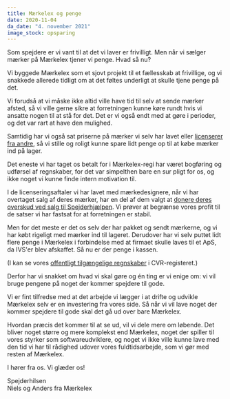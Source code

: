```yaml
---
title: Mærkelex og penge
date: 2020-11-04
da_date: "4. november 2021"
image_stock: opsparing
---
```

Som spejdere er vi vant til at det vi laver er frivilligt. Men når vi sælger mærker på Mærkelex tjener vi penge. Hvad så nu?

Vi byggede Mærkelex som et sjovt projekt til et fællesskab at frivillige, og vi snakkede allerede tidligt om at det føltes underligt at skulle tjene penge på det.

Vi forudså at vi måske ikke altid ville have tid til selv at sende mærker afsted, så vi ville gerne sikre at forretningen kunne køre rundt hvis vi ansatte nogen til at stå for det. Det er vi også endt med at gøre i perioder, og det var rart at have den mulighed.

Samtidig har vi også sat priserne på mærker vi selv har lavet eller [licenserer fra andre](/prisberegner), så vi stille og roligt kunne spare lidt penge op til at købe mærker ind på lager.

Det eneste vi har taget os betalt for i Mærkelex-regi har været bogføring og udførsel af regnskaber, for det var simpelthen bare en sur pligt for os, og ikke noget vi kunne finde intern motivation til.

I de licenseringsaftaler vi har lavet med mærkedesignere, når vi har overtaget salg af deres mærker, har en del af dem valgt at [donere deres overskud ved salg til Spejderhjælpen](/blog/spejderhjaelpen). Vi prøver at begrænse vores profit til de satser vi har fastsat for at forretningen er stabil.

Men for det meste er det os selv der har pakket og sendt mærkerne, og vi har købt rigeligt med mærker ind til lageret. Derudover har vi selv puttet lidt flere penge i Mærkelex i forbindelse med at firmaet skulle laves til et ApS, da IVS'er blev afskaffet. Så nu er der penge i kassen.

(I kan se vores [offentligt tilgængelige regnskaber](https://datacvr.virk.dk/data/visenhed?enhedstype=virksomhed&id=37699799&soeg=m%C3%A6rkelex&type=undefined&language=da) i CVR-registeret.)

Derfor har vi snakket om hvad vi skal gøre og én ting er vi enige om: vi vil bruge pengene på noget der kommer spejdere til gode.

Vi er fint tilfredse med at det arbejde vi lægger i at drifte og udvikle Mærkelex selv er en investering fra vores side. Så når vi vil lave noget der kommer spejdere til gode skal det gå ud over bare Mærkelex.

Hvordan præcis det kommer til at se ud, vil vi dele mere om løbende. Det bliver noget større og mere komplekst end Mærkelex, noget der spiller til vores styrker som softwareudviklere, og noget vi ikke ville kunne lave med den tid vi har til rådighed udover vores fuldtidsarbejde, som vi gør med resten af Mærkelex.

I hører fra os. Vi glæder os!

Spejderhilsen  
Niels og Anders fra Mærkelex
